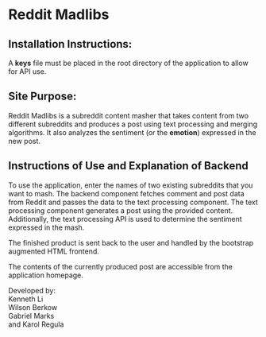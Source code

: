 # Reddit Madlibs

## Installation Instructions:
A **keys** file must be placed in the root directory of the application to allow for API use.

## Site Purpose:

Reddit Madlibs is a subreddit content masher that takes content from two different subreddits and produces a post using text processing and merging algorithms. It also analyzes the sentiment (or the **emotion**) expressed in the new post.

## Instructions of Use and Explanation of Backend
To use the application, enter the names of two existing subreddits that you want to mash. The backend component fetches comment and post data from Reddit and passes the data to the text processing component.
The text processing component generates a post using the provided content. Additionally, the text processing API is used to determine the sentiment expressed in the mash.

The finished product is sent back to the user and handled by the bootstrap augmented HTML frontend.

The contents of the currently produced post are accessible from the application homepage.

Developed by:  
Kenneth Li  
Wilson Berkow  
Gabriel Marks  
and Karol Regula  
